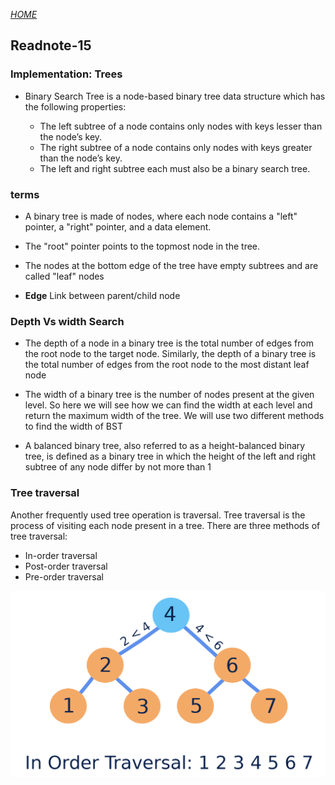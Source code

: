[*HOME*](https://nassir1976.github.io/reading-notes/)
## Readnote-15

### Implementation: Trees


- Binary Search Tree is a node-based binary tree data structure which has the following properties:

  - The left subtree of a node contains only nodes with keys lesser than the node’s key.
  - The right subtree of a node contains only nodes with keys greater than the node’s key.
  - The left and right subtree each must also be a binary search tree.

 ### terms 

 - A binary tree is made of nodes, where each node contains a "left" pointer, a "right" pointer, and a data element. 
 - The "root" pointer points to the topmost node in the tree. 
 - The nodes at the bottom edge of the tree have empty subtrees and are called "leaf" nodes


 - **Edge**	Link between parent/child node


 ### Depth Vs width Search

 - The depth of a node in a binary tree is the total number of edges from the root node to the target node. Similarly, the depth of a binary tree is the total number of edges from the root node to the most distant leaf node

 - The width of a binary tree is the number of nodes present at the given level. So here we will see how we can find the width at each level and return the maximum width of the tree. We will use two different methods to find the width of BST

 - A balanced binary tree, also referred to as a height-balanced binary tree, is defined as a binary tree in which the height of the left and right subtree of any node differ by not more than 1


### Tree traversal
Another frequently used tree operation is traversal. Tree traversal is the process of visiting each node present in a tree. There are three methods of tree traversal:

- In-order traversal
- Post-order traversal
- Pre-order traversal


![WhiteBoard](./treeim.png)
